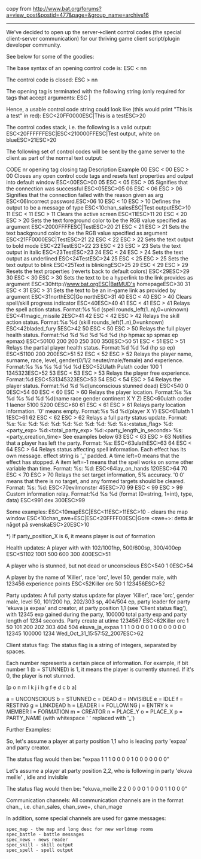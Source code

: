
copy from http://www.bat.org/forums?a=view_post&postid=477&page=&group_name=archive16

---

We've decided to open up the server->client control codes (the special client-server communication) for our thriving game client script/plugin developer community.

See below for some of the goodies:

The base syntax of an opening control code is:
ESC < nn

The control code is closed:
ESC > nn

The opening tag is terminated with the following string (only required for tags that accept arguments:
ESC |

Hence, a usable control code string could look like (this would print "This is a test" in red):
ESC<20FF0000ESC|This is a testESC>20

The control codes stack, i.e. the following is a valid output:
ESC<20FFFFFFESC|ESC<210000FFESC|Test output, white on blueESC>21ESC>20

The following set of control codes will be sent by the game server to the client as part of the normal text output:

CODE
nr     opening tag     closing tag     Description     Example
00     ESC < 00     ESC > 00     Closes any open control code tags and resets text properties and output into default window     ESC<00ESC>00
05     ESC < 05     ESC > 05     Signifies that the connection was successful     ESC<05ESC>05
06     ESC < 06     ESC > 06     Signifies that the connection failed with the reason given as arg     ESC<06Incorrect password.ESC>06
10     ESC < 10     ESC > 10     Defines the output to be a message of type <arg>     ESC<10chan_salesESC|Test outputESC>10
11     ESC < 11     ESC > 11     Clears the active screen     ESC<11ESC>11
20     ESC < 20     ESC > 20     Sets the text foreground color to be the RGB value specified as argument     ESC<2000FFFFESC|TestESC>20
21     ESC < 21     ESC > 21     Sets the text background color to be the RGB value specified as argument     ESC<21FF0000ESC|TestESC>21
22     ESC < 22     ESC > 22     Sets the text output to bold mode     ESC<22TestESC>22
23     ESC < 23     ESC > 23     Sets the text output in italic     ESC<23TestESC>23
24     ESC < 24     ESC > 24     Sets the text output as underlined     ESC<24TestESC>24
25     ESC < 25     ESC > 25     Sets the text output to blink     ESC<25Text is blinkingESC>25
29     ESC < 29     ESC > 29     Resets the text properties (reverts back to default colors)     ESC<29ESC>29
30     ESC < 30     ESC > 30     Sets the text to be a hyperlink to the link provides as argument     ESC<30http://www.bat.orgESC|BatMUD's homepageESC>30
31     ESC < 31     ESC > 31     Sets the text to be an in-game link as provided by argument     ESC<31northESC|Go northESC>31
40     ESC < 40     ESC > 40     Clears spell/skill progress indicator     ESC<40ESC>40
41     ESC < 41     ESC > 41     Relays the spell action status. Format:%s %d (spell rounds_left(1..n),0=unknown)     ESC<41magic_missile 2ESC>41
42     ESC < 42     ESC > 42     Relays the skill action status. Format:%s %d (skill rounds_left(1..n),0=unknown)     ESC<42bladed_fury 5ESC>42
50     ESC < 50     ESC > 50     Relays the full player health status. Format:%d %d %d %d %d %d (hp hpmax sp spmax ep epmax)     ESC<50100 200 200 250 300 350ESC>50
51     ESC < 51     ESC > 51     Relays the partial player health status. Format:%d %d %d (hp sp ep)     ESC<51100 200 200ESC>51
52     ESC < 52     ESC > 52     Relays the player name, surname, race, level, gender(0/1/2 neuter/male/female) and experience. Format:%s %s %s %d %d %d     ESC<52Ulath Pulath coder 100 1 1345323ESC>52
53     ESC < 53     ESC > 53     Relays the player free experience. Format:%d     ESC<531345323ESC>53
54     ESC < 54     ESC > 54     Relays the player status. Format:%d %d %d(unconscious stunned dead)     ESC<540 0 0ESC>54
60     ESC < 60     ESC > 60     Relays the player location. Format:%s %s %d %s %d %d %d(name race gender continent X Y Z)     ESC<60ulath coder 1 laenor 5100 5200 0ESC>60
61     ESC < 61     ESC > 61     Relays party location information. '0' means empty. Format:%s %d %d(player X Y)     ESC<61ulath 1 1ESC>61
62     ESC < 62     ESC > 62     Relays a full party status update. Format: %s:<player> %s:<race> %d:<gender> %d:<level> %d:<hp> %d:<maxhp> %d:<sp> %d:<maxsp> %d:<ep> %d:<maxep> %s:<status_flag> %d:<party_exp> %d:<total_party_exp> %d:<party_length_in_seconds> %s:<party_creation_time>     See examples below
63     ESC < 63     ESC > 63     Notifies that a player has left the party. Format: %s:<player>     ESC<63ulathESC>63
64     ESC < 64     ESC > 64     Relays status affecting spell information. Each effect has its own message. effect string is '_' padded. A time left=0 means that the effect has stopped. A item left=-1 means that the spell works on some other variable than time. Format: %s:<effect> %d:<time left in seconds>     ESC<64lay_on_hands 120ESC>64
70     ESC < 70     ESC > 70     Relays the set target information, 5% accuracy. '0 0' means that there is no target, and any formed targets should be cleared. Format: %s:<target> %d:<percentage>     ESC<70evilmonster 45ESC>70
99     ESC < 99     ESC > 99     Custom information relay. Format:%d %s %d (format (0=string, 1=int), type, data)     ESC<991 dex 300ESC>99


Some examples:
ESC<10mapESC|ESC<11ESC>11ESC>10 - clears the map window
ESC<10chan_swe+ESC|ESC<20FFFF00ESC|Gore <swe+>: detta är något på svenskaESC>20ESC>10

*) If party_position_X is 6, it means player is out of formation

Health updates:
A player with with 102/1001hp, 500/600sp, 300/400ep
ESC<51102 1001 500 600 300 400ESC>51

A player who is stunned, but not dead or unconscious
ESC<540 1 0ESC>54

A player by the name of 'Killer', race 'orc', level 50, gender male, with 123456 experience points
ESC<52Killer orc 50 1 123456ESC>52

Party updates:
A full party status update for player 'Killer', race 'orc', gender male, level 50, 101/200 hp, 202/303 sp, 404/504 ep, party leader for party 'ekuva ja expaa' and creator, at party position 1,1 (see 'Client status flag'), with 12345 exp gained during the party, 100000 total party exp and party length of 1234 seconds. Party create at utime 1234567
ESC<62Killer orc 1 50 101 200 202 303 404 504 ekuva_ja_expaa 1 1 1 0 0 0 0 1 0 0 0 0 0 0 0 12345 100000 1234 Wed_Oct_31_15:57:52_2007ESC>62

Client status flag:
The status flag is a string of integers, separated by spaces.

Each number represents a certain piece of information. For example, if bit number 1 (b = STUNNED) is 1, it means the player is currently stunned. If it's 0, the player is not stunned.

[p o n m l k j i h g f e d c b a]

a = UNCONSCIOUS
b = STUNNED
c = DEAD
d = INVISIBLE
e = IDLE
f = RESTING
g = LINKDEAD
h = LEADER
i = FOLLOWING
j = ENTRY
k = MEMBER
l = FORMATION
m = CREATOR
n = PLACE_Y
o = PLACE_X
p = PARTY_NAME (with whitespace ' ' replaced with '_')

Further Examples:

So, let's assume a player at party position 1,1 who is leading party 'expaa' and party creator.

The status flag would then be: "expaa 1 1 1 0 0 0 0 1 0 0 0 0 0 0 0"

Let's assume a player at party position 2,2, who is following in party 'ekuva meille' , idle and invisible

The status flag would then be: "ekuva_meille 2 2 0 0 0 0 1 0 0 0 1 1 0 0 0"

Communication channels:
All communication channels are in the format chan_<channelname>, i.e. chan_sales, chan_swe+, chan_mage

In addition, some special channels are used for game messages:

    spec_map - the map and long desc for new worldmap rooms
    spec_battle - battle messages
    spec_news - news reader
    spec_skill - skill output
    spec_spell - spell output